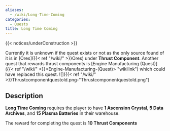 ```yaml
---
aliases:
  - /wiki/Long-Time-Coming
categories:
  - Quests
title: Long Time Coming
---
```


{{< notices/underConstruction >}}

Currently it is unknown if the quest exists or not as the only source found of it is in [Ores]({{< ref "/wiki/" >}}Ores) under **Thrust Component**. Another quest that rewards thrust components is [Engine Manufacturing (Quest)]({{< ref "/wiki/" >}}<Engine-Manufacturing-(Quest)> "wikilink") which could have replaced this quest. ![]({{< ref "/wiki/" >}}Thrustcomponentquestold.png-"Thrustcomponentquestold.png")

## Description

**Long Time Coming** requires the player to have **1 Ascension Crystal**, **5 Data Archives**, and **15 Plasma Batteries** in their warehouse.

The reward for completing the quest is **10 Thrust Components**
